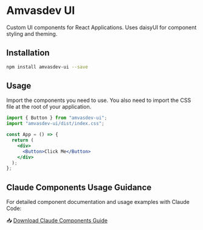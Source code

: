 # Amvasdev UI

Custom UI components for React Applications.
Uses daisyUI for component styling and theming.

## Installation

```bash
npm install amvasdev-ui --save
```

## Usage

Import the components you need to use.
You also need to import the CSS file at the root of your application.

```jsx
import { Button } from "amvasdev-ui";
import "amvasdev-ui/dist/index.css";

const App = () => {
  return (
    <div>
      <Button>Click Me</Button>
    </div>
  );
};
```

## Claude Components Usage Guidance

For detailed component documentation and usage examples with Claude Code:

📥 [Download Claude Components Guide](https://raw.githubusercontent.com/amauryvasquez/amvasdev-ui/main/claude-components-guide.md)
